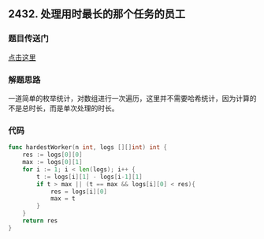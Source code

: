 ## 2432. 处理用时最长的那个任务的员工

### 题目传送门

[点击这里](https://leetcode.cn/problems/the-employee-that-worked-on-the-longest-task/)

### 解题思路

一道简单的枚举统计，对数组进行一次遍历，这里并不需要哈希统计，因为计算的不是总时长，而是单次处理的时长。

### 代码

```go
func hardestWorker(n int, logs [][]int) int {
	res := logs[0][0]
	max := logs[0][1]
	for i := 1; i < len(logs); i++ {
		t := logs[i][1] - logs[i-1][1]
		if t > max || (t == max && logs[i][0] < res){
			res = logs[i][0]
			max = t
		}
	}
	return res
}

```